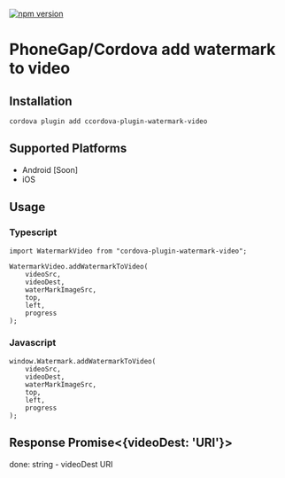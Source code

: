 [![npm version](https://badge.fury.io/js/cordova-plugin-watermark-video.svg)](https://badge.fury.io/js/cordova-plugin-watermark-video)

# PhoneGap/Cordova add watermark to video

## Installation

    cordova plugin add ccordova-plugin-watermark-video

## Supported Platforms

- Android [Soon]
- iOS

## Usage

### Typescript

```
import WatermarkVideo from "cordova-plugin-watermark-video";

WatermarkVideo.addWatermarkToVideo(
	videoSrc,
	videoDest,
	waterMarkImageSrc,
	top,
	left,
	progress
);
```

### Javascript

```
window.Watermark.addWatermarkToVideo(
	videoSrc,
	videoDest,
	waterMarkImageSrc,
	top,
	left,
	progress
);
```

## Response Promise<{videoDest: 'URI'}>

done: string - videoDest URI
